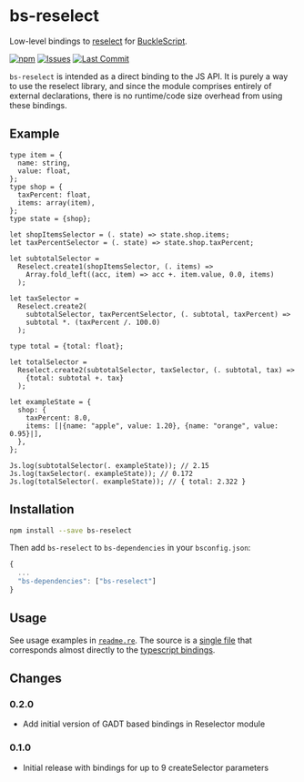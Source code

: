 # bs-reselect

Low-level bindings to [reselect](https://github.com/reduxjs/reselect) for [BuckleScript](https://github.com/bucklescript/bucklescript).

[![npm](https://img.shields.io/npm/v/bs-reselect.svg)](https://npmjs.org/bs-reselect)
[![Issues](https://img.shields.io/github/issues/barkmadley/bs-reselect.svg)](https://github.com/barkmadley/bs-reselect/issues)
[![Last Commit](https://img.shields.io/github/last-commit/barkmadley/bs-reselect.svg)]()

`bs-reselect` is intended as a direct binding to the JS API. It is purely a way to use the reselect library, and since the module comprises entirely of external declarations, there is no runtime/code size overhead from using these bindings.

## Example

```reason
type item = {
  name: string,
  value: float,
};
type shop = {
  taxPercent: float,
  items: array(item),
};
type state = {shop};

let shopItemsSelector = (. state) => state.shop.items;
let taxPercentSelector = (. state) => state.shop.taxPercent;

let subtotalSelector =
  Reselect.create1(shopItemsSelector, (. items) =>
    Array.fold_left((acc, item) => acc +. item.value, 0.0, items)
  );

let taxSelector =
  Reselect.create2(
    subtotalSelector, taxPercentSelector, (. subtotal, taxPercent) =>
    subtotal *. (taxPercent /. 100.0)
  );

type total = {total: float};

let totalSelector =
  Reselect.create2(subtotalSelector, taxSelector, (. subtotal, tax) =>
    {total: subtotal +. tax}
  );

let exampleState = {
  shop: {
    taxPercent: 8.0,
    items: [|{name: "apple", value: 1.20}, {name: "orange", value: 0.95}|],
  },
};

Js.log(subtotalSelector(. exampleState)); // 2.15
Js.log(taxSelector(. exampleState)); // 0.172
Js.log(totalSelector(. exampleState)); // { total: 2.322 }
```

## Installation

```sh
npm install --save bs-reselect
```

Then add `bs-reselect` to `bs-dependencies` in your `bsconfig.json`:

```js
{
  ...
  "bs-dependencies": ["bs-reselect"]
}
```

## Usage

See usage examples in [`readme.re`](https://github.com/barkmadley/bs-reselect/blob/master/examples/readme.re). The source is a [single file](https://github.com/barkmadley/bs-reselect/blob/master/src/Reselect.re) that corresponds almost directly to the [typescript bindings](https://github.com/reduxjs/reselect/blob/master/src/index.d.ts#L19).

## Changes

### 0.2.0

- Add initial version of GADT based bindings in Reselector module

### 0.1.0

- Initial release with bindings for up to 9 createSelector parameters
